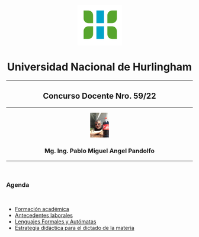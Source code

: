 <div align="center">
<div><img src="img/logo.png"/></div>
<div><h1>Universidad Nacional de Hurlingham</h1></div>
</div>

---

<div align="center"><h2>Concurso Docente Nro. 59/22</h2></div>

---

<div align="center">
<div><img src="img/YO.jpeg" width="50"/></div>
<div><h3>Mg. Ing. Pablo Miguel Angel Pandolfo</h3></div>
</div>

---

<br>

### Agenda

<br>

* [Formación académica](academica.md)
* [Antecedentes laborales](laboral.md)
* [Lenguajes Formales y Autómatas](lfya.md)
* [Estrategia didáctica para el dictado de la materia](estrategia.md)
